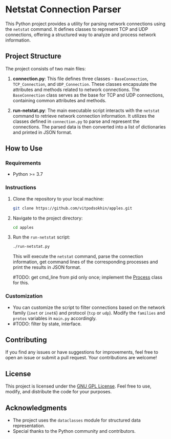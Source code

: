 # Netstat Connection Parser

This Python project provides a utility for parsing network connections using the `netstat` command. It defines classes to represent TCP and UDP connections, offering a structured way to analyze and process network information.

## Project Structure

The project consists of two main files:

1. **connection.py**: This file defines three classes - `BaseConnection`, `TCP_Connection`, and `UDP_Connection`. These classes encapsulate the attributes and methods related to network connections. The `BaseConnection` class serves as the base for TCP and UDP connections, containing common attributes and methods.

2. **run-netstat.py**: The main executable script interacts with the `netstat` command to retrieve network connection information. It utilizes the classes defined in `connection.py` to parse and represent the connections. The parsed data is then converted into a list of dictionaries and printed in JSON format.

## How to Use

### Requirements

- Python >= 3.7

### Instructions

1. Clone the repository to your local machine:

   ```bash
   git clone https://github.com/vitpodsokhin/apples.git
   ```

2. Navigate to the project directory:

   ```bash
   cd apples
   ```

3. Run the `run-netstat` script:

   ```bash
   ./run-netstat.py
   ```

   This will execute the `netstat` command, parse the connection information, get command lines of the corresponding processes and print the results in JSON format.

   #TODO: get cmd_line from pid only once; implement the [Process](connection.py#L103) class for this.

### Customization

- You can customize the script to filter connections based on the network family (`inet` or `inet6`) and protocol (`tcp` or `udp`). Modify the `families` and `protos` variables in `main.py` accordingly.
- #TODO: filter by state, interface.

## Contributing

If you find any issues or have suggestions for improvements, feel free to open an issue or submit a pull request. Your contributions are welcome!

## License

This project is licensed under the [GNU GPL License](LICENSE). Feel free to use, modify, and distribute the code for your purposes.

## Acknowledgments

- The project uses the `dataclasses` module for structured data representation.
- Special thanks to the Python community and contributors.
